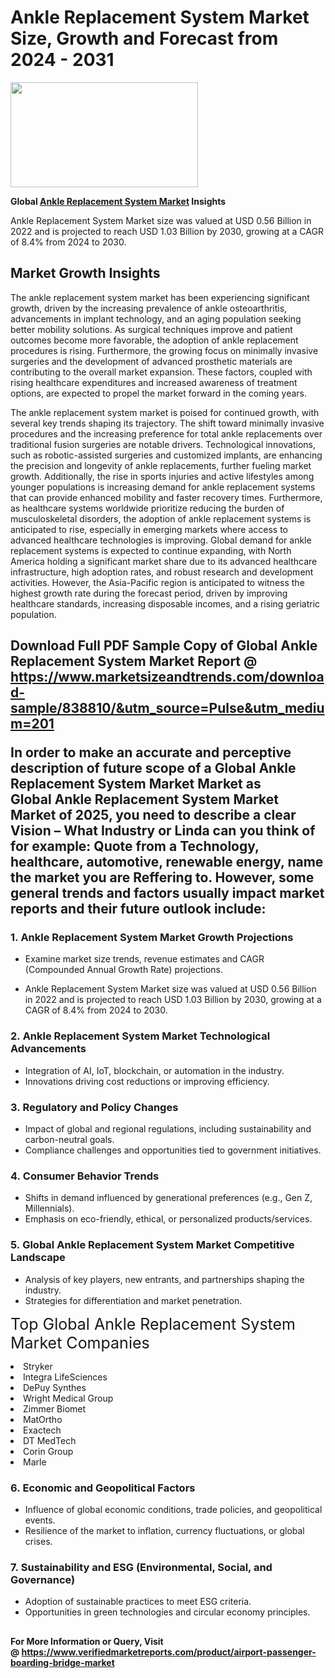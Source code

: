 <H1>Ankle Replacement System Market Size, Growth and Forecast from 2024 - 2031</H1><img class="aligncenter size-medium wp-image-584254" src="https://thirdeyenews.in/wp-content/uploads/2024/09/Global-Market-Research-300x168.jpeg" alt="" width="300" height="168" /><p><strong>Global&nbsp;<a href="https://www.marketsizeandtrends.com/download-sample/838810/&amp;utm_source=Pulse&amp;utm_medium=201">Ankle Replacement System Market</a> Insights</strong></p><p>Ankle Replacement System Market size was valued at USD 0.56 Billion in 2022 and is projected to reach USD 1.03 Billion by 2030, growing at a CAGR of 8.4% from 2024 to 2030.</p><p><h2>Market Growth Insights</h2> <p>The ankle replacement system market has been experiencing significant growth, driven by the increasing prevalence of ankle osteoarthritis, advancements in implant technology, and an aging population seeking better mobility solutions. As surgical techniques improve and patient outcomes become more favorable, the adoption of ankle replacement procedures is rising. Furthermore, the growing focus on minimally invasive surgeries and the development of advanced prosthetic materials are contributing to the overall market expansion. These factors, coupled with rising healthcare expenditures and increased awareness of treatment options, are expected to propel the market forward in the coming years.</p> <p><strong></strong></p> <p>The ankle replacement system market is poised for continued growth, with several key trends shaping its trajectory. The shift toward minimally invasive procedures and the increasing preference for total ankle replacements over traditional fusion surgeries are notable drivers. Technological innovations, such as robotic-assisted surgeries and customized implants, are enhancing the precision and longevity of ankle replacements, further fueling market growth. Additionally, the rise in sports injuries and active lifestyles among younger populations is increasing demand for ankle replacement systems that can provide enhanced mobility and faster recovery times. Furthermore, as healthcare systems worldwide prioritize reducing the burden of musculoskeletal disorders, the adoption of ankle replacement systems is anticipated to rise, especially in emerging markets where access to advanced healthcare technologies is improving. Global demand for ankle replacement systems is expected to continue expanding, with North America holding a significant market share due to its advanced healthcare infrastructure, high adoption rates, and robust research and development activities. However, the Asia-Pacific region is anticipated to witness the highest growth rate during the forecast period, driven by improving healthcare standards, increasing disposable incomes, and a rising geriatric population. <h2></p><p><span class=""><strong>Download Full PDF Sample Copy of Global Ankle Replacement System Market Report</strong> @ <a href="https://www.marketsizeandtrends.com/download-sample/838810/&amp;utm_source=Pulse&amp;utm_medium=201" target="_blank">https://www.marketsizeandtrends.com/download-sample/838810/&amp;utm_source=Pulse&amp;utm_medium=201</a></span></p><p>In order to make an accurate and perceptive description of future scope of a Global&nbsp;Ankle Replacement System Market Market as Global&nbsp;Ankle Replacement System Market Market of 2025, you need to describe a clear Vision &ndash; What Industry or Linda can you think of for example: Quote from a Technology, healthcare, automotive, renewable energy, name the market you are Reffering to. However, some general trends and factors usually impact market reports and their future outlook include:</p><h3>1.&nbsp;<strong>Ankle Replacement System Market Growth Projections</strong></h3><ul><li>Examine market size trends, revenue estimates and CAGR (Compounded Annual Growth Rate) projections.</li><li><p>Ankle Replacement System Market size was valued at USD 0.56 Billion in 2022 and is projected to reach USD 1.03 Billion by 2030, growing at a CAGR of 8.4% from 2024 to 2030.</p></li></ul><h3>2.&nbsp;<strong>Ankle Replacement System Market Technological Advancements</strong></h3><ul><li>Integration of AI, IoT, blockchain, or automation in the industry.</li><li>Innovations driving cost reductions or improving efficiency.</li></ul><h3>3.&nbsp;<strong>Regulatory and Policy Changes</strong></h3><ul><li>Impact of global and regional regulations, including sustainability and carbon-neutral goals.</li><li>Compliance challenges and opportunities tied to government initiatives.</li></ul><h3>4.&nbsp;<strong>Consumer Behavior Trends</strong></h3><ul><li>Shifts in demand influenced by generational preferences (e.g., Gen Z, Millennials).</li><li>Emphasis on eco-friendly, ethical, or personalized products/services.</li></ul><h3>5.&nbsp;<strong>Global Ankle Replacement System Market Competitive Landscape</strong></h3><ul><li>Analysis of key players, new entrants, and partnerships shaping the industry.</li><li>Strategies for differentiation and market penetration.</li></ul><p data-pm-slice="1 1 []"><span style="color: inherit; font-family: inherit; font-size: 25px;">Top Global Ankle Replacement System Market Companies</span></p><div class="" data-test-id=""><p><li>Stryker</li><li> Integra LifeSciences</li><li> DePuy Synthes</li><li> Wright Medical Group</li><li> Zimmer Biomet</li><li> MatOrtho</li><li> Exactech</li><li> DT MedTech</li><li> Corin Group</li><li> Marle</li></p></div><h3>6.&nbsp;<strong>Economic and Geopolitical Factors</strong></h3><ul><li>Influence of global economic conditions, trade policies, and geopolitical events.</li><li>Resilience of the market to inflation, currency fluctuations, or global crises.</li></ul><h3>7.&nbsp;<strong>Sustainability and ESG (Environmental, Social, and Governance)</strong></h3><ul><li>Adoption of sustainable practices to meet ESG criteria.</li><li>Opportunities in green technologies and circular economy principles.</li></ul><h2><strong style="font-size: 14px;">For More Information or Query, Visit @&nbsp;</strong><a style="background-color: #ffffff; font-size: 14px;" href="https://www.marketsizeandtrends.com/report/ankle-replacement-system-market/" target="_blank">https://www.verifiedmarketreports.com/product/airport-passenger-boarding-bridge-market</a></h2>
